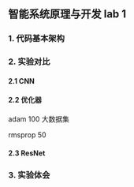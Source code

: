 ## 智能系统原理与开发 lab 1

### 1. 代码基本架构





### 2. 实验对比

#### 2.1 CNN





#### 2.2 优化器

adam 100 大数据集

rmsprop 50



#### 2.3 ResNet





### 3. 实验体会

